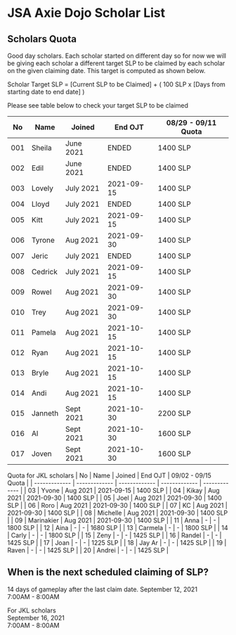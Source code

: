 # JSA Axie Dojo Scholar List



## Scholars Quota
Good day scholars. Each scholar started on different day so for now we will be giving each scholar a different target SLP to be claimed by each scholar on the given claiming date. This target is computed as shown below.  
  
Scholar Target SLP = [Current SLP to be Claimed] + ( 100 SLP x [Days from starting date to end date] )  
  
Please see table below to check your target SLP to be claimed

| No  | Name | Joined | End OJT | 08/29 - 09/11 Quota |
| ------------- | ------------- | ------------- | ------------- | ------------- |
| 001  | Sheila  | June 2021 | ENDED | 1400 SLP |
| 002  | Edil | June 2021 | ENDED | 1400 SLP |
| 003  | Lovely  | July 2021 | 2021-09-15 | 1400 SLP |
| 004  | Lloyd | July 2021 | ENDED | 1400 SLP |
| 005  | Kitt | July 2021 | 2021-09-15 | 1400 SLP |
| 006  | Tyrone | Aug 2021 | 2021-09-30 | 1400 SLP |
| 007  | Jeric | July 2021 | ENDED | 1400 SLP |
| 008  | Cedrick | July 2021 | 2021-09-15 | 1400 SLP |
| 009  | Rowel | Aug 2021 | 2021-09-30 | 1400 SLP |
| 010  | Trey | Aug 2021 | 2021-09-30 | 1400 SLP |
| 011  | Pamela | Aug 2021 | 2021-10-15 | 1400 SLP |
| 012  | Ryan | Aug 2021 | 2021-10-15 | 1400 SLP |
| 013  | Bryle | Aug 2021 | 2021-10-15 | 1400 SLP |
| 014  | Andi | Aug 2021 | 2021-10-15 | 1400 SLP |
| 015  | Janneth | Sept 2021 | 2021-10-30 | 2200 SLP |
| 016  | Al | Sept 2021 | 2021-10-30 | 1600 SLP |
| 017  | Joven | Sept 2021 | 2021-10-30 | 1600 SLP |
  
Quota for JKL scholars
| No  | Name | Joined | End OJT | 09/02 - 09/15 Quota |
| ------------- | ------------- | ------------- | ------------- | ------------- |
| 03  | Yvone | Aug 2021 | 2021-09-15 | 1400 SLP |
| 04  | Kikay | Aug 2021 | 2021-09-30 | 1400 SLP |
| 05  | Joel | Aug 2021 | 2021-09-30 | 1400 SLP |
| 06  | Roro | Aug 2021 | 2021-09-30 | 1400 SLP |
| 07  | KC | Aug 2021 | 2021-09-30 | 1400 SLP |
| 08  | Michelle | Aug 2021 | 2021-09-30 | 1400 SLP |
| 09  | Marinakier | Aug 2021 | 2021-09-30 | 1400 SLP |
| 11  | Anna | - | - | 1800 SLP |
| 12  | Aina | - | - | 1680 SLP |
| 13  | Carmela | - | - | 1800 SLP |
| 14  | Carly | - | - | 1800 SLP |
| 15  | Zeny | - | - | 1425 SLP |
| 16  | Randel | - | - | 1425 SLP |
| 17  | Joan | - | - | 1225 SLP |
| 18  | Jay Ar | - | - | 1425 SLP |
| 19  | Raven | - | - | 1425 SLP |
| 20  | Andrei | - | - | 1425 SLP |

## When is the next scheduled claiming of SLP?
14 days of gameplay after the last claim date.
September 12, 2021  
7:00AM - 8:00AM
  
For JKL scholars  
September 16, 2021  
7:00AM - 8:00AM
<!--
## Scholars Record
| Name  | 06 | 07/15  | 07/30  | 08/14  |
| ------------- | ------------- | ------------- | ------------- | ------------- |
| Sheila  | O  | O  | O | Ongoing |
| Edil  | O | O  | O | Ongoing |
| Lovely  | NA  | X | O  | Ongoing |
| Lloyd  | NA  | X | O  | Ongoing |
| Kitt  | NA  | NA | O  | Ongoing |
| Tyrone | NA  | NA | NA  | Ongoing |
| Jeric | NA  | NA | O  | Ongoing |
| Cedrick | NA  | NA | X  | Ongoing |
| Rowel | NA  | NA | NA  | Ongoing |
| Trey | NA  | NA | NA  | Ongoing |
  
-->
